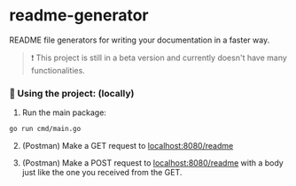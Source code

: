 # readme-generator 
README file generators for writing your documentation in a faster way.

> ❗️ This project is still in a beta version and currently doesn't have many functionalities.

### 🚀 Using the project: (locally)
1. Run the main package:
```bash
go run cmd/main.go
```

2. (Postman) Make a GET request to [localhost:8080/readme](localhost:8080/readme) 

3. (Postman) Make a POST request to [localhost:8080/readme](localhost:8080/readme) with a body just like the one you received from the GET.
